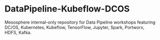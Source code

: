 # DataPipeline-Kubeflow-DCOS
Mesosphere internal-only repository for Data Pipeline workshops featuring DC/OS, Kubernetes, Kubeflow, TensorFlow, Jupyter, Spark, Portworx, HDFS, Kafka.
